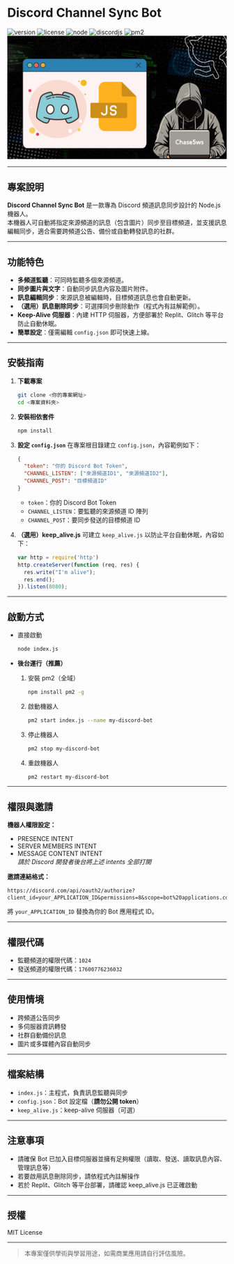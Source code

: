 # Discord Channel Sync Bot

![version](https://img.shields.io/badge/version-1.0.0-green)
![license](https://img.shields.io/badge/license-MIT%20%2B%20-blue)
![node](https://img.shields.io/badge/Node.js-16%2B-orange)
![discordjs](https://img.shields.io/badge/discord.js-14.x-lightgrey)
![pm2](https://img.shields.io/badge/pm2-supported-brightgreen)
![icon](asset/icon.png)

---

## 專案說明

**Discord Channel Sync Bot** 是一款專為 Discord 頻道訊息同步設計的 Node.js 機器人。  
本機器人可自動將指定來源頻道的訊息（包含圖片）同步至目標頻道，並支援訊息編輯同步，適合需要跨頻道公告、備份或自動轉發訊息的社群。

---

## 功能特色

- **多頻道監聽**：可同時監聽多個來源頻道。
- **同步圖片與文字**：自動同步訊息內容及圖片附件。
- **訊息編輯同步**：來源訊息被編輯時，目標頻道訊息也會自動更新。
- **（選用）訊息刪除同步**：可選擇同步刪除動作（程式內有註解範例）。
- **Keep-Alive 伺服器**：內建 HTTP 伺服器，方便部署於 Replit、Glitch 等平台防止自動休眠。
- **簡單設定**：僅需編輯 `config.json` 即可快速上線。

---

## 安裝指南

1. **下載專案**
   ```bash
   git clone <你的專案網址>
   cd <專案資料夾>
   ```

2. **安裝相依套件**
   ```bash
   npm install
   ```

3. **設定 `config.json`**
   在專案根目錄建立 `config.json`，內容範例如下：
   ```json
   {
     "token": "你的 Discord Bot Token",
     "CHANNEL_LISTEN": ["來源頻道ID1", "來源頻道ID2"],
     "CHANNEL_POST": "目標頻道ID"
   }
   ```
   - `token`：你的 Discord Bot Token
   - `CHANNEL_LISTEN`：要監聽的來源頻道 ID 陣列
   - `CHANNEL_POST`：要同步發送的目標頻道 ID

4. **（選用）keep_alive.js**
   可建立 `keep_alive.js` 以防止平台自動休眠，內容如下：
   ```js
   var http = require('http')
   http.createServer(function (req, res) {
     res.write("I'm alive");
     res.end();
   }).listen(8080);
   ```

---

## 啟動方式

- 直接啟動
  ```bash
  node index.js
  ```

- **後台運行（推薦）**
  1. 安裝 pm2（全域）
     ```bash
     npm install pm2 -g
     ```
  2. 啟動機器人
     ```bash
     pm2 start index.js --name my-discord-bot
     ```
  3. 停止機器人
     ```bash
     pm2 stop my-discord-bot
     ```
  4. 重啟機器人
     ```bash
     pm2 restart my-discord-bot
     ```

---

## 權限與邀請

**機器人權限設定：**
- PRESENCE INTENT
- SERVER MEMBERS INTENT
- MESSAGE CONTENT INTENT  
  *請於 Discord 開發者後台將上述 intents 全部打開*

**邀請連結格式：**
```
https://discord.com/api/oauth2/authorize?client_id=your_APPLICATION_ID&permissions=8&scope=bot%20applications.commands
```
將 `your_APPLICATION_ID` 替換為你的 Bot 應用程式 ID。

---

## 權限代碼

- 監聽頻道的權限代碼：`1024`
- 發送頻道的權限代碼：`17600776236032`

---

## 使用情境

- 跨頻道公告同步
- 多伺服器資訊轉發
- 社群自動備份訊息
- 圖片或多媒體內容自動同步

---

## 檔案結構

- `index.js`：主程式，負責訊息監聽與同步
- `config.json`：Bot 設定檔（**請勿公開 token**）
- `keep_alive.js`：keep-alive 伺服器（可選）

---

## 注意事項

- 請確保 Bot 已加入目標伺服器並擁有足夠權限（讀取、發送、讀取訊息內容、管理訊息等）
- 若要啟用訊息刪除同步，請依程式內註解操作
- 若於 Replit、Glitch 等平台部署，請確認 keep_alive.js 已正確啟動

---

## 授權

MIT License

---

> 本專案僅供學術與學習用途，如需商業應用請自行評估風險。
